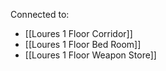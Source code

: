 Connected to: 
- [[Loures 1 Floor Corridor]]
- [[Loures 1 Floor Bed Room]]
- [[Loures 1 Floor Weapon Store]]